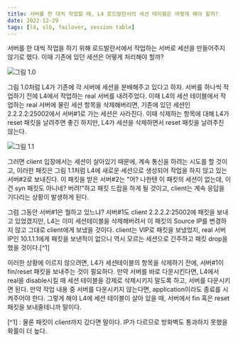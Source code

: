 ```yaml
---
title: 서버를 한 대씩 작업할 때, L4 로드발란서의 세션 테이블은 어떻게 해야 할까?
date: 2022-12-29
tags: [l4, slb, failover, session table]
---
```

서버를 한 대씩 작업을 하기 위해 로드발란서에서 작업하는 서버로 세션을 만들어주지 않기로 했다. 이때 기존에 있던 세션은 어떻게 처리해야 할까?

![그림 1.0](/networkengineering/docs/assets/images/l4_sessions-1.png)

그림 1.0처럼 L4가 기존에 각 서버에 세션을 분배해주고 있다고 하자. 서버를 하나씩 작업하기 전에 L4에서 작업하는 real 서버를 내려주었다. 이때 L4의 세션 테이블에서 작업하는 real 서버에 물린 세션 항목을 삭제해버리면, 기존에 있던 세션인 2.2.2.2:25002에서 서버#1로 가는 세션은 사라진다. 이때 삭제하는 항목에 대해 L4가 reset 패킷을 날려주면 좋긴 하지만, L4가 세션을 삭제하면서 reset 패킷을 날려주진 않는다.

![그림 1.1](/networkengineering/docs/assets/images/l4_sessions-2.png)

그러면 client 입장에서는 세션이 살아있기 때문에, 계속 통신을 하려는 시도를 할 것이고, 이러한 패킷은 그림 1.1처럼 L4에 새로운 세션으로 생성되어 작업을 하지 않고 있는 서버#2로 보내진다. 이 패킷을 받은 서버#2는 "어? 나한텐 이 패킷의 세션이 없는데, 이건 syn 패킷도 아니네? 버려!"하고 패킷 드랍을 하게 될 것이고, client는 계속 응답을 기다리는 상황이 발생하게 된다.

그럼 그동안 서버#1은 뭘하고 있느냐? 서버#1도 client 2.2.2.2:25002에 패킷을 보내고 있었겠지만, L4는 이미 세션테이블을 삭제해버려서 이 패킷의 Source IP를 변경하지 않고 그대로 client에게 보냈을 것이다. client는 VIP로 패킷을 보냈었지, real 서버 IP인 10.1.1.1에게 패킷을 보낸적이 없으니 역시 모르는 세션으로 간주하고 패킷 drop을 했을 것이다.[^1]

이러한 상황에 이르지 않으려면, L4가 세션테이블의 항목을 삭제하기 전에, 서버#1이 fin/reset 패킷을 보내주는 것이 필요하다. 만약 서버를 바로 다운시킨다면, L4에서 real을 disable시킬 때 세션 테이블을 강제로 삭제시키지 말도록 하고, 서버를 다운시키면 된다. 만약 작업 내용 중 서버를 다운시키지 않는다면, application이라도 종료를 시켜주어야 한다. 그렇게 해야 L4에 세션 테이블이 살아 있을 때, 서버에서 fin 혹은 reset 패킷을 보내줄테니까 말이다.

[^1] : 물론 패킷이 client까지 갔다면 말이다. IP가 다르므로 방화벽도 통과하지 못했을 확률이 더 높다.